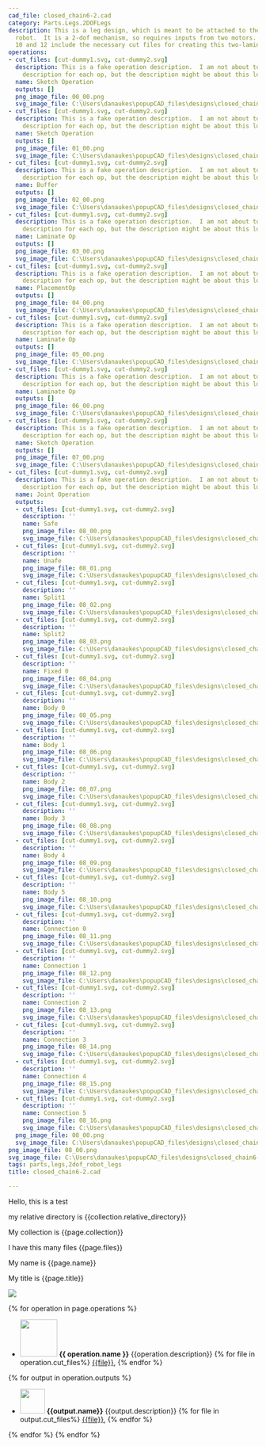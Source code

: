 ```yaml
---
cad_file: closed_chain6-2.cad
category: Parts.Legs.2DOFLegs
description: This is a leg design, which is meant to be attached to the body of a
  robot.  It is a 2-dof mechanism, so requires inputs from two motors.  Operation
  10 and 12 include the necessary cut files for creating this two-laminate device.
operations:
- cut_files: [cut-dummy1.svg, cut-dummy2.svg]
  description: This is a fake operation description.  I am not about to make a separate
    description for each op, but the description might be about this long.
  name: Sketch Operation
  outputs: []
  png_image_file: 00_00.png
  svg_image_file: C:\Users\danaukes\popupCAD_files\designs\closed_chain6-2\00_00.svg
- cut_files: [cut-dummy1.svg, cut-dummy2.svg]
  description: This is a fake operation description.  I am not about to make a separate
    description for each op, but the description might be about this long.
  name: Sketch Operation
  outputs: []
  png_image_file: 01_00.png
  svg_image_file: C:\Users\danaukes\popupCAD_files\designs\closed_chain6-2\01_00.svg
- cut_files: [cut-dummy1.svg, cut-dummy2.svg]
  description: This is a fake operation description.  I am not about to make a separate
    description for each op, but the description might be about this long.
  name: Buffer
  outputs: []
  png_image_file: 02_00.png
  svg_image_file: C:\Users\danaukes\popupCAD_files\designs\closed_chain6-2\02_00.svg
- cut_files: [cut-dummy1.svg, cut-dummy2.svg]
  description: This is a fake operation description.  I am not about to make a separate
    description for each op, but the description might be about this long.
  name: Laminate Op
  outputs: []
  png_image_file: 03_00.png
  svg_image_file: C:\Users\danaukes\popupCAD_files\designs\closed_chain6-2\03_00.svg
- cut_files: [cut-dummy1.svg, cut-dummy2.svg]
  description: This is a fake operation description.  I am not about to make a separate
    description for each op, but the description might be about this long.
  name: PlacementOp
  outputs: []
  png_image_file: 04_00.png
  svg_image_file: C:\Users\danaukes\popupCAD_files\designs\closed_chain6-2\04_00.svg
- cut_files: [cut-dummy1.svg, cut-dummy2.svg]
  description: This is a fake operation description.  I am not about to make a separate
    description for each op, but the description might be about this long.
  name: Laminate Op
  outputs: []
  png_image_file: 05_00.png
  svg_image_file: C:\Users\danaukes\popupCAD_files\designs\closed_chain6-2\05_00.svg
- cut_files: [cut-dummy1.svg, cut-dummy2.svg]
  description: This is a fake operation description.  I am not about to make a separate
    description for each op, but the description might be about this long.
  name: Laminate Op
  outputs: []
  png_image_file: 06_00.png
  svg_image_file: C:\Users\danaukes\popupCAD_files\designs\closed_chain6-2\06_00.svg
- cut_files: [cut-dummy1.svg, cut-dummy2.svg]
  description: This is a fake operation description.  I am not about to make a separate
    description for each op, but the description might be about this long.
  name: Sketch Operation
  outputs: []
  png_image_file: 07_00.png
  svg_image_file: C:\Users\danaukes\popupCAD_files\designs\closed_chain6-2\07_00.svg
- cut_files: [cut-dummy1.svg, cut-dummy2.svg]
  description: This is a fake operation description.  I am not about to make a separate
    description for each op, but the description might be about this long.
  name: Joint Operation
  outputs:
  - cut_files: [cut-dummy1.svg, cut-dummy2.svg]
    description: ''
    name: Safe
    png_image_file: 08_00.png
    svg_image_file: C:\Users\danaukes\popupCAD_files\designs\closed_chain6-2\08_00.svg
  - cut_files: [cut-dummy1.svg, cut-dummy2.svg]
    description: ''
    name: Unafe
    png_image_file: 08_01.png
    svg_image_file: C:\Users\danaukes\popupCAD_files\designs\closed_chain6-2\08_01.svg
  - cut_files: [cut-dummy1.svg, cut-dummy2.svg]
    description: ''
    name: Split1
    png_image_file: 08_02.png
    svg_image_file: C:\Users\danaukes\popupCAD_files\designs\closed_chain6-2\08_02.svg
  - cut_files: [cut-dummy1.svg, cut-dummy2.svg]
    description: ''
    name: Split2
    png_image_file: 08_03.png
    svg_image_file: C:\Users\danaukes\popupCAD_files\designs\closed_chain6-2\08_03.svg
  - cut_files: [cut-dummy1.svg, cut-dummy2.svg]
    description: ''
    name: Fixed 0
    png_image_file: 08_04.png
    svg_image_file: C:\Users\danaukes\popupCAD_files\designs\closed_chain6-2\08_04.svg
  - cut_files: [cut-dummy1.svg, cut-dummy2.svg]
    description: ''
    name: Body 0
    png_image_file: 08_05.png
    svg_image_file: C:\Users\danaukes\popupCAD_files\designs\closed_chain6-2\08_05.svg
  - cut_files: [cut-dummy1.svg, cut-dummy2.svg]
    description: ''
    name: Body 1
    png_image_file: 08_06.png
    svg_image_file: C:\Users\danaukes\popupCAD_files\designs\closed_chain6-2\08_06.svg
  - cut_files: [cut-dummy1.svg, cut-dummy2.svg]
    description: ''
    name: Body 2
    png_image_file: 08_07.png
    svg_image_file: C:\Users\danaukes\popupCAD_files\designs\closed_chain6-2\08_07.svg
  - cut_files: [cut-dummy1.svg, cut-dummy2.svg]
    description: ''
    name: Body 3
    png_image_file: 08_08.png
    svg_image_file: C:\Users\danaukes\popupCAD_files\designs\closed_chain6-2\08_08.svg
  - cut_files: [cut-dummy1.svg, cut-dummy2.svg]
    description: ''
    name: Body 4
    png_image_file: 08_09.png
    svg_image_file: C:\Users\danaukes\popupCAD_files\designs\closed_chain6-2\08_09.svg
  - cut_files: [cut-dummy1.svg, cut-dummy2.svg]
    description: ''
    name: Body 5
    png_image_file: 08_10.png
    svg_image_file: C:\Users\danaukes\popupCAD_files\designs\closed_chain6-2\08_10.svg
  - cut_files: [cut-dummy1.svg, cut-dummy2.svg]
    description: ''
    name: Connection 0
    png_image_file: 08_11.png
    svg_image_file: C:\Users\danaukes\popupCAD_files\designs\closed_chain6-2\08_11.svg
  - cut_files: [cut-dummy1.svg, cut-dummy2.svg]
    description: ''
    name: Connection 1
    png_image_file: 08_12.png
    svg_image_file: C:\Users\danaukes\popupCAD_files\designs\closed_chain6-2\08_12.svg
  - cut_files: [cut-dummy1.svg, cut-dummy2.svg]
    description: ''
    name: Connection 2
    png_image_file: 08_13.png
    svg_image_file: C:\Users\danaukes\popupCAD_files\designs\closed_chain6-2\08_13.svg
  - cut_files: [cut-dummy1.svg, cut-dummy2.svg]
    description: ''
    name: Connection 3
    png_image_file: 08_14.png
    svg_image_file: C:\Users\danaukes\popupCAD_files\designs\closed_chain6-2\08_14.svg
  - cut_files: [cut-dummy1.svg, cut-dummy2.svg]
    description: ''
    name: Connection 4
    png_image_file: 08_15.png
    svg_image_file: C:\Users\danaukes\popupCAD_files\designs\closed_chain6-2\08_15.svg
  - cut_files: [cut-dummy1.svg, cut-dummy2.svg]
    description: ''
    name: Connection 5
    png_image_file: 08_16.png
    svg_image_file: C:\Users\danaukes\popupCAD_files\designs\closed_chain6-2\08_16.svg
  png_image_file: 08_00.png
  svg_image_file: C:\Users\danaukes\popupCAD_files\designs\closed_chain6-2\08_00.svg
png_image_file: 08_00.png
svg_image_file: C:\Users\danaukes\popupCAD_files\designs\closed_chain6-2\08_00.svg
tags: parts,legs,2dof_robot_legs
title: closed_chain6-2.cad

---
```


Hello, this is a test

my relative directory is {{collection.relative_directory}}

My collection is {{page.collection}}

I have this many files {{page.files}}

My name is {{page.name}}

My title is {{page.title}}

[<img src="{{page.png_image_file}}" />]({{page.cad_file}})

{% for operation in page.operations %}

* [<img src="{{operation.png_image_file}}" height = "75px" />]({{operation.png_image_file}}) **{{ operation.name }}** {{operation.description}} 
{% for file in operation.cut_files%}
[{{file}}]({{file}}),
{% endfor %}

{% for output in operation.outputs %}
  * [<img src="{{output.png_image_file}}" height = "50px" />]({{output.png_image_file}}) **{{output.name}}** {{output.description}}
{% for file in output.cut_files%}
[{{file}}]({{file}}),
{% endfor %}


{% endfor %}
{% endfor %}

